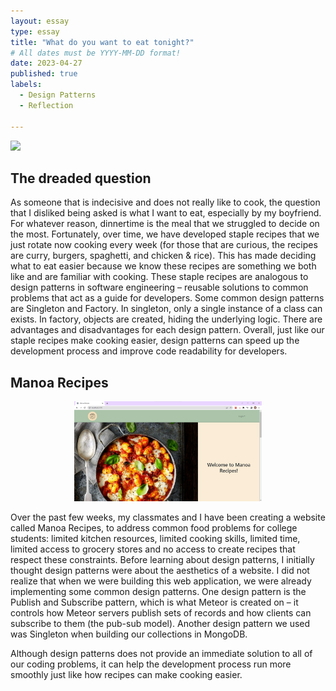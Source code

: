 ```yaml
---
layout: essay
type: essay
title: "What do you want to eat tonight?"
# All dates must be YYYY-MM-DD format!
date: 2023-04-27
published: true
labels:
  - Design Patterns
  - Reflection
  
---
```


<img width="300px" class="rounded float-start pe-4" src="https://img.freepik.com/premium-vector/making-recipe-cooking_171580-123.jpg">

## The dreaded question
As someone that is indecisive and does not really like to cook, the question that I disliked being asked is what I want to eat, especially by my boyfriend. For whatever reason, dinnertime is the meal that we struggled to decide on the most. Fortunately, over time, we have developed staple recipes that we just rotate now cooking every week (for those that are curious, the recipes are curry, burgers, spaghetti, and chicken & rice). This has made deciding what to eat easier because we know these recipes are something we both like and are familiar with cooking. These staple recipes are analogous to design patterns in software engineering – reusable solutions to common problems that act as a guide for developers. Some common design patterns are Singleton and Factory. In singleton, only a single instance of a class can exists. In factory, objects are created, hiding the underlying logic. There are advantages and disadvantages for each design pattern. Overall, just like our staple recipes make cooking easier, design patterns can speed up the development process and improve code readability for developers.  

## Manoa Recipes
<p align="center">
<img width="300px" class="rounded pe-4" src="https://raw.githubusercontent.com/manoa-recipes/manoa-recipes.github.io/main/doc/landing-page.png">
  </p>

Over the past few weeks, my classmates and I have been creating a website called Manoa Recipes, to address common food problems for college students: limited kitchen resources, limited cooking skills, limited time, limited access to grocery stores and no access to create recipes that respect these constraints. Before learning about design patterns, I initially thought design patterns were about the aesthetics of a website. I did not realize that when we were building this web application, we were already implementing some common design patterns. One design pattern is the Publish and Subscribe pattern, which is what Meteor is created on – it controls how Meteor servers publish sets of records and how clients can subscribe to them (the pub-sub model). Another design pattern we used was Singleton when building our collections in MongoDB. 

Although design patterns does not provide an immediate solution to all of our coding problems, it can help the development process run more smoothly just like how recipes can make cooking easier. 

